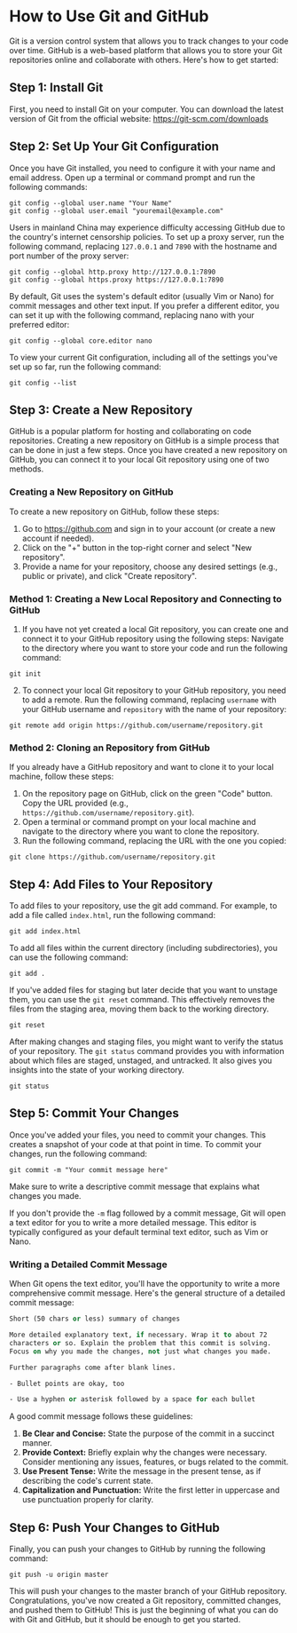 # How to Use Git and GitHub
Git is a version control system that allows you to track changes to your code over time. GitHub is a web-based platform that allows you to store your Git repositories online and collaborate with others. Here's how to get started:

## Step 1: Install Git
First, you need to install Git on your computer. You can download the latest version of Git from the official website: https://git-scm.com/downloads

## Step 2: Set Up Your Git Configuration
Once you have Git installed, you need to configure it with your name and email address. Open up a terminal or command prompt and run the following commands:
```shell
git config --global user.name "Your Name"
git config --global user.email "youremail@example.com"
```
Users in mainland China may experience difficulty accessing GitHub due to the country's internet censorship policies. To set up a proxy server, run the following command, replacing `127.0.0.1` and `7890` with the hostname and port number of the proxy server:
```shell
git config --global http.proxy http://127.0.0.1:7890
git config --global https.proxy https://127.0.0.1:7890
```
By default, Git uses the system's default editor (usually Vim or Nano) for commit messages and other text input. If you prefer a different editor, you can set it up with the following command, replacing nano with your preferred editor:
```shell
git config --global core.editor nano
```
To view your current Git configuration, including all of the settings you've set up so far, run the following command:
```shell
git config --list
```

## Step 3: Create a New Repository

GitHub is a popular platform for hosting and collaborating on code repositories. Creating a new repository on GitHub is a simple process that can be done in just a few steps. Once you have created a new repository on GitHub, you can connect it to your local Git repository using one of two methods.
### Creating a New Repository on GitHub
To create a new repository on GitHub, follow these steps:
1. Go to https://github.com and sign in to your account (or create a new account if needed).
2. Click on the "+" button in the top-right corner and select "New repository".
3. Provide a name for your repository, choose any desired settings (e.g., public or private), and click "Create repository".

### Method 1: Creating a New Local Repository and Connecting to GitHub
1. If you have not yet created a local Git repository, you can create one and connect it to your GitHub repository using the following steps:
Navigate to the directory where you want to store your code and run the following command:
```shell
git init
```
2. To connect your local Git repository to your GitHub repository, you need to add a remote. Run the following command, replacing `username` with your GitHub username and `repository` with the name of your repository:
```shell
git remote add origin https://github.com/username/repository.git
```

### Method 2: Cloning an Repository from GitHub
If you already have a GitHub repository and want to clone it to your local machine, follow these steps:
1. On the repository page on GitHub, click on the green "Code" button. Copy the URL provided (e.g., `https://github.com/username/repository.git`).
2. Open a terminal or command prompt on your local machine and navigate to the directory where you want to clone the repository.
3. Run the following command, replacing the URL with the one you copied:
```shell
git clone https://github.com/username/repository.git
```

## Step 4: Add Files to Your Repository
To add files to your repository, use the git add command. For example, to add a file called `index.html`, run the following command:
```shell
git add index.html
```
To add all files within the current directory (including subdirectories), you can use the following command:
```shell
git add .
```
If you've added files for staging but later decide that you want to unstage them, you can use the `git reset` command. This effectively removes the files from the staging area, moving them back to the working directory.
```shell
git reset
```
After making changes and staging files, you might want to verify the status of your repository. The `git status` command provides you with information about which files are staged, unstaged, and untracked. It also gives you insights into the state of your working directory.
```shell
git status
```

## Step 5: Commit Your Changes
Once you've added your files, you need to commit your changes. This creates a snapshot of your code at that point in time. To commit your changes, run the following command:
```shell
git commit -m "Your commit message here"
```
Make sure to write a descriptive commit message that explains what changes you made.

If you don't provide the `-m` flag followed by a commit message, Git will open a text editor for you to write a more detailed message. This editor is typically configured as your default terminal text editor, such as Vim or Nano.

### Writing a Detailed Commit Message
When Git opens the text editor, you'll have the opportunity to write a more comprehensive commit message. Here's the general structure of a detailed commit message:
```vb
Short (50 chars or less) summary of changes

More detailed explanatory text, if necessary. Wrap it to about 72
characters or so. Explain the problem that this commit is solving.
Focus on why you made the changes, not just what changes you made.

Further paragraphs come after blank lines.

- Bullet points are okay, too

- Use a hyphen or asterisk followed by a space for each bullet
```
A good commit message follows these guidelines:
1. **Be Clear and Concise:** State the purpose of the commit in a succinct manner.
2. **Provide Context:** Briefly explain why the changes were necessary. Consider mentioning any issues, features, or bugs related to the commit.
3. **Use Present Tense:** Write the message in the present tense, as if describing the code's current state.
4. **Capitalization and Punctuation:** Write the first letter in uppercase and use punctuation properly for clarity.


## Step 6: Push Your Changes to GitHub
Finally, you can push your changes to GitHub by running the following command:
```shell
git push -u origin master
```
This will push your changes to the master branch of your GitHub repository.
Congratulations, you've now created a Git repository, committed changes, and pushed them to GitHub! This is just the beginning of what you can do with Git and GitHub, but it should be enough to get you started.
